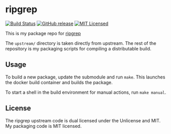 ripgrep
=========

[![Build Status](https://img.shields.io/travis/com/amylum/ripgrep.svg)](https://travis-ci.com/amylum/ripgrep)
[![GitHub release](https://img.shields.io/github/release/amylum/ripgrep.svg)](https://github.com/amylum/ripgrep/releases)
[![MIT Licensed](https://img.shields.io/badge/license-MIT-green.svg)](https://tldrlegal.com/license/mit-license)

This is my package repo for [ripgrep](https://github.com/BurntSushi/ripgrep)

The `upstream/` directory is taken directly from upstream. The rest of the repository is my packaging scripts for compiling a distributable build.

## Usage

To build a new package, update the submodule and run `make`. This launches the docker build container and builds the package.

To start a shell in the build environment for manual actions, run `make manual`.

## License

The ripgrep upstream code is dual licensed under the Unlicense and MIT. My packaging code is MIT licensed.

